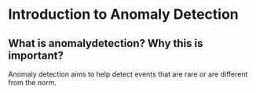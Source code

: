 # Introduction to Anomaly Detection
## What is anomalydetection? Why this is important?
Anomaly detection aims to help detect events that are rare or are different from the norm.

